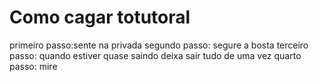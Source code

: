 <h1>Como cagar totutoral</h1>
primeiro passo:sente na privada
segundo passo: segure a bosta
terceiro passo: quando estiver quase saindo deixa sair tudo de uma vez
quarto passo: mire
